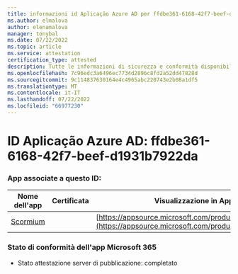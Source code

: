```yaml
---
title: informazioni id Aplicação Azure AD per ffdbe361-6168-42f7-beef-d1931b7922da
ms.author: elmalova
author: elenamalova
manager: tonybal
ms.date: 07/22/2022
ms.topic: article
ms.service: attestation
certification_type: attested
description: Tutte le informazioni di sicurezza e conformità disponibili per ffdbe361-6168-42f7-beef-d1931b7922da.
ms.openlocfilehash: 7c96edc3a6496ec7734d2896c8fd2a52dd47828d
ms.sourcegitcommit: 9c114837630164e4c4965abc220743e2b08a1df5
ms.translationtype: MT
ms.contentlocale: it-IT
ms.lasthandoff: 07/22/2022
ms.locfileid: "66977230"
---
```

# <a name="azure-app-id-ffdbe361-6168-42f7-beef-d1931b7922da"></a>ID Aplicação Azure AD: ffdbe361-6168-42f7-beef-d1931b7922da


### <a name="apps-associated-with-this-id"></a>App associate a questo ID:
| **Nome dell'app** | **Certificata** | **Visualizzazione in AppSource** |
|--------------|---------------|-----------------------|
| [Scormium](../forward/WA200004358.md) |  | [https://appsource.microsoft.com/product/office/WA200004358](https://appsource.microsoft.com/product/office/WA200004358) |

### <a name="microsoft-365-app-compliance-status"></a>Stato di conformità dell'app Microsoft 365
- Stato attestazione server di pubblicazione: completato
